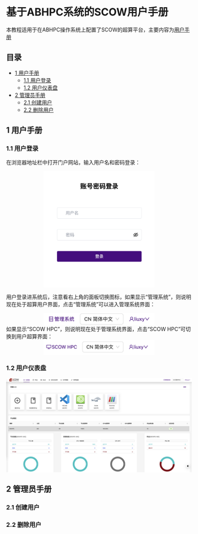 # 基于ABHPC系统的SCOW用户手册 <!-- omit in toc -->

本教程适用于在ABHPC操作系统上配置了SCOW的超算平台，主要内容为[用户手册](#1-用户手册) 

## 目录 <!-- omit in toc -->
- [1 用户手册](#1-用户手册)
  - [1.1 用户登录](#11-用户登录)
  - [1.2 用户仪表盘](#12-用户仪表盘)
- [2 管理员手册](#2-管理员手册)
  - [2.1 创建用户](#21-创建用户)
  - [2.2 删除用户](#22-删除用户)


## 1 用户手册

### 1.1 用户登录
在浏览器地址栏中打开门户网站，输入用户名和密码登录：
<div  align="center">    
<img src="image/login_web.png" width = "300" align=center />
</div>

用户登录进系统后，注意看右上角的面板切换图标，如果显示“管理系统”，则说明现在处于超算用户界面，点击“管理系统”可以进入管理系统界面：
<div  align="center">    
<img src="image/dash_status1.png" width = "300" align=center />
</div>
如果显示“SCOW HPC”，则说明现在处于管理系统界面，点击“SCOW HPC”可切换到用户超算界面：
<div  align="center">    
<img src="image/dash_status2.png" width = "300" align=center />
</div>

### 1.2 用户仪表盘
<div  align="center">    
<img src="image/scow_dash.png" width = "1000" align=center />
</div>

## 2 管理员手册
### 2.1 创建用户


### 2.2 删除用户
